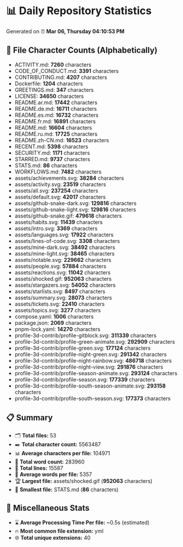 # 📊 Daily Repository Statistics
Generated on ⏰ **Mar 06, Thursday 04:10:53 PM**

## 📂 File Character Counts (Alphabetically)
- ACTIVITY.md: **7260** characters
- CODE_OF_CONDUCT.md: **3391** characters
- CONTRIBUTING.md: **4207** characters
- Dockerfile: **1204** characters
- GREETINGS.md: **347** characters
- LICENSE: **34650** characters
- README.ar.md: **17442** characters
- README.de.md: **16711** characters
- README.es.md: **16732** characters
- README.fr.md: **16891** characters
- README.md: **16604** characters
- README.ru.md: **17725** characters
- README.zh-CN.md: **16523** characters
- RECENT.md: **5398** characters
- SECURITY.md: **1171** characters
- STARRED.md: **9737** characters
- STATS.md: **86** characters
- WORKFLOWS.md: **7482** characters
- assets/achievements.svg: **38284** characters
- assets/activity.svg: **23519** characters
- assets/all.svg: **237254** characters
- assets/default.svg: **42017** characters
- assets/github-snake-dark.svg: **129816** characters
- assets/github-snake-light.svg: **129816** characters
- assets/github-snake.gif: **479618** characters
- assets/habits.svg: **11439** characters
- assets/intro.svg: **3369** characters
- assets/languages.svg: **17922** characters
- assets/lines-of-code.svg: **3308** characters
- assets/mine-dark.svg: **38492** characters
- assets/mine-light.svg: **38465** characters
- assets/notable.svg: **229662** characters
- assets/people.svg: **57884** characters
- assets/reactions.svg: **11042** characters
- assets/shocked.gif: **952063** characters
- assets/stargazers.svg: **54052** characters
- assets/starlists.svg: **8497** characters
- assets/summary.svg: **28073** characters
- assets/tickets.svg: **22410** characters
- assets/topics.svg: **3277** characters
- compose.yaml: **1006** characters
- package.json: **2069** characters
- pnpm-lock.yaml: **14270** characters
- profile-3d-contrib/profile-gitblock.svg: **311339** characters
- profile-3d-contrib/profile-green-animate.svg: **292909** characters
- profile-3d-contrib/profile-green.svg: **177124** characters
- profile-3d-contrib/profile-night-green.svg: **291342** characters
- profile-3d-contrib/profile-night-rainbow.svg: **486718** characters
- profile-3d-contrib/profile-night-view.svg: **291876** characters
- profile-3d-contrib/profile-season-animate.svg: **293124** characters
- profile-3d-contrib/profile-season.svg: **177339** characters
- profile-3d-contrib/profile-south-season-animate.svg: **293158** characters
- profile-3d-contrib/profile-south-season.svg: **177373** characters

## 📋 Summary
- 🗂️ **Total files:** 53
- ✒️ **Total character count:** 5563487
- 📊 **Average characters per file:** 104971
- 📝 **Total word count:** 283960
- 🧾 **Total lines:** 15587
- 📐 **Average words per file:** 5357
- 🏆 **Largest file:** assets/shocked.gif (**952063** characters)
- 🥉 **Smallest file:** STATS.md (**86** characters)

## 🌟 Miscellaneous Stats
- ⌛ **Average Processing Time Per file:** ~0.5s (estimated)
- 🔥 **Most common file extension:** yml
- 🌐 **Total unique extensions:** 40
